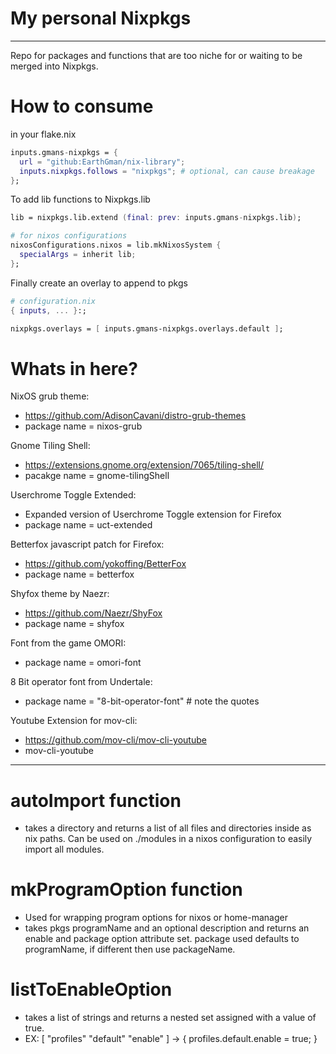 # My personal Nixpkgs

------------------------------------------------------------------------

Repo for packages and functions that are too niche for or waiting to be merged into Nixpkgs.

# How to consume

in your flake.nix

```nix
inputs.gmans-nixpkgs = {
  url = "github:EarthGman/nix-library";
  inputs.nixpkgs.follows = "nixpkgs"; # optional, can cause breakage
};
```


To add lib functions to Nixpkgs.lib

```nix
lib = nixpkgs.lib.extend (final: prev: inputs.gmans-nixpkgs.lib);

# for nixos configurations
nixosConfigurations.nixos = lib.mkNixosSystem {
  specialArgs = inherit lib;
};
```


Finally create an overlay to append to pkgs

```nix
# configuration.nix
{ inputs, ... }:;

nixpkgs.overlays = [ inputs.gmans-nixpkgs.overlays.default ];
```

# Whats in here?

NixOS grub theme: 
-  https://github.com/AdisonCavani/distro-grub-themes
- package name = nixos-grub


Gnome Tiling Shell: 
- https://extensions.gnome.org/extension/7065/tiling-shell/
- pacakge name = gnome-tilingShell


Userchrome Toggle Extended:
- Expanded version of Userchrome Toggle extension for Firefox
- package name = uct-extended


Betterfox javascript patch for Firefox:
- https://github.com/yokoffing/BetterFox
- package name = betterfox


Shyfox theme by Naezr:
- https://github.com/Naezr/ShyFox
- package name = shyfox


Font from the game OMORI:
- package name = omori-font


8 Bit operator font from Undertale: 
- package name = "8-bit-operator-font" # note the quotes


Youtube Extension for mov-cli:
- https://github.com/mov-cli/mov-cli-youtube
- mov-cli-youtube

------------------------------------------------------------------------

# autoImport function
- takes a directory and returns a list of all files and directories inside as nix paths. Can be used on ./modules in a nixos configuration to easily import all modules.

# mkProgramOption function
- Used for wrapping program options for nixos or home-manager
- takes pkgs programName and an optional description and returns an enable and package option attribute set. package used defaults to programName, if different then use packageName.

# listToEnableOption
- takes a list of strings and returns a nested set assigned with a value of true. 
- EX: [ "profiles" "default" "enable" ] -> { profiles.default.enable = true; }